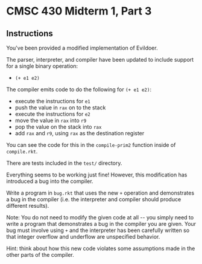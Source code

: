 # CMSC 430 Midterm 1, Part 3

## Instructions

You've been provided a modified implementation of Evildoer.

The parser, interpreter, and compiler have been updated to
include support for a single binary operation:

- `(+ e1 e2)`

The compiler emits code to do the following for `(+ e1 e2)`:

- execute the instructions for `e1`
- push the value in `rax` on to the stack
- execute the instructions for `e2`
- move the value in `rax` into `r9`
- pop the value on the stack into `rax`
- add `rax` and `r9`, using `rax` as the destination register

You can see the code for this in the `compile-prim2` function inside
of `compile.rkt`.

There are tests included in the `test/` directory.

Everything seems to be working just fine!  However, this modification
has introduced a bug into the compiler.

Write a program in `bug.rkt` that uses the new `+` operation and
demonstrates a bug in the compiler (i.e. the interpreter and compiler
should produce different results).

Note: You do not need to modify the given code at all -- you simply
need to write a program that demonstrates a bug in the compiler you
are given.  Your bug must involve using `+` and the interpreter has
been carefully written so that integer overflow and underflow are
unspecified behavior.

Hint: think about how this new code violates some assumptions made in
the other parts of the compiler.
